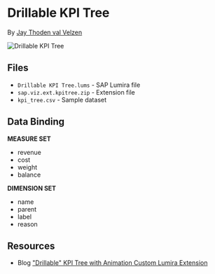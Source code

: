 Drillable KPI Tree
==============================================
By [Jay Thoden val Velzen](http://scn.sap.com/people/jay.thodenvanvelzen)

![Drillable KPI Tree](https://github.com/SAP/lumira-extension-viz/blob/master/Drillable_KPI_Tree/kpi_tree.PNG)

Files
------------
* `Drillable KPI Tree.lums` - SAP Lumira file
* `sap.viz.ext.kpitree.zip` - Extension file
* `kpi_tree.csv` - Sample dataset

Data Binding
-------------------------------------------
<strong>MEASURE SET</strong>
* revenue
* cost
* weight
* balance
 
<strong>DIMENSION SET</strong>
* name
* parent
* label
* reason

Resources
---------
* Blog ["Drillable" KPI Tree with Animation Custom Lumira Extension](http://scn.sap.com/community/lumira/blog/2015/04/01/drillable-kpi-tree-with-animation-custom-lumira-extension)

